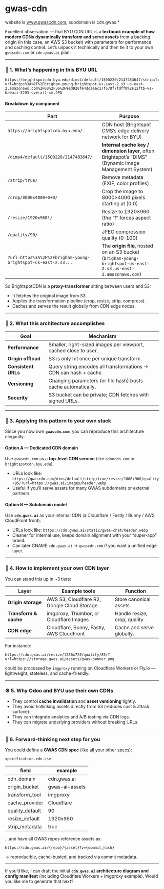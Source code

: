 # gwas-cdn
website is www.gwascdn.com, subdomain is cdn.gwas.*

Excellent observation — that BYU CDN URL is a **textbook example of how modern CDNs dynamically transform and serve assets** from a backing origin (in this case, an AWS S3 bucket) with parameters for performance and caching control. Let’s unpack it technically and then tie it to your own `gwascdn.com` or `cdn.gwas.ai` plan.

---

### 🧩 1. What’s happening in this BYU URL

```
https://brightspotcdn.byu.edu/dims4/default/1500220/2147483647/strip/true/crop/8000x4000+0+0/resize/1920x960!/quality/90/?url=https%3A%2F%2Fbrigham-young-brightspot-us-east-2.s3.us-east-2.amazonaws.com%2F00%2F56%2F9ed920fe4dcaaac17f678f7fdff0%2F12ftb-vs-hawaii-5203-overall-sm.JPG
```

#### Breakdown by component

| Part                                                          | Purpose                                                                                                       |
| ------------------------------------------------------------- | ------------------------------------------------------------------------------------------------------------- |
| `https://brightspotcdn.byu.edu/`                              | CDN host (Brightspot CMS’s edge delivery network for BYU)                                                     |
| `/dims4/default/1500220/2147483647/`                          | **Internal cache key / dimension layer**, often Brightspot’s “DIMS” (Dynamic Image Management System)         |
| `/strip/true/`                                                | Remove metadata (EXIF, color profiles)                                                                        |
| `/crop/8000x4000+0+0/`                                        | Crop the image to 8000×4000 pixels starting at (0,0)                                                          |
| `/resize/1920x960!/`                                          | Resize to 1920×960 (the “!” forces aspect ratio)                                                              |
| `/quality/90/`                                                | JPEG compression quality (0–100)                                                                              |
| `?url=https%3A%2F%2Fbrigham-young-brightspot-us-east-2.s3...` | The **origin file**, hosted on an S3 bucket (`brigham-young-brightspot-us-east-2.s3.us-east-2.amazonaws.com`) |

So BrightspotCDN is a **proxy-transformer** sitting between users and S3:

* It fetches the original image from S3.
* Applies the transformation pipeline (crop, resize, strip, compress).
* Caches and serves the result globally from CDN edge nodes.

---

### 🧠 2. What this architecture accomplishes

| Goal                | Mechanism                                                        |
| ------------------- | ---------------------------------------------------------------- |
| **Performance**     | Smaller, right-sized images per viewport, cached close to user.  |
| **Origin offload**  | S3 is only hit once per unique transform.                        |
| **Consistent URLs** | Query string encodes all transformations → CDN can hash + cache. |
| **Versioning**      | Changing parameters (or file hash) busts cache automatically.    |
| **Security**        | S3 bucket can be private; CDN fetches with signed URLs.          |

---

### 🧱 3. Applying this pattern to your own stack

Since you now own **`gwascdn.com`**, you can reproduce this architecture elegantly:

#### Option A — Dedicated CDN domain

Use `gwascdn.com` as a **top-level CDN service** (like `odoocdn.com` or `brightspotcdn.byu.edu`).

* URLs look like:
  `https://gwascdn.com/dims/default/strip/true/resize/1600x900/quality/85/?url=https://gwas.ai/images/header.webp`
* Useful if you’ll serve assets for many GWAS subdomains or external partners.

#### Option B — Subdomain model

Use **`cdn.gwas.ai`** as your internal CDN (a Cloudflare / Fastly / Bunny / AWS CloudFront front).

* URLs look like:
  `https://cdn.gwas.ai/static/gwas-chat/header.webp`
* Cleaner for internal use, keeps domain alignment with your “super-app” brand.
* Can later CNAME `cdn.gwas.ai` → `gwascdn.com` if you want a unified edge layer.

---

### 🧰 4. How to implement your own CDN layer

You can stand this up in ~3 tiers:

| Layer                 | Example tools                               | Function                      |
| --------------------- | ------------------------------------------- | ----------------------------- |
| **Origin storage**    | AWS S3, Cloudflare R2, Google Cloud Storage | Store canonical assets.       |
| **Transform & cache** | imgproxy, Thumbor, or Cloudflare Images     | Handle resize, crop, quality. |
| **CDN edge**          | Cloudflare, Bunny, Fastly, AWS CloudFront   | Cache and serve globally.     |

For instance:

```
https://cdn.gwas.ai/resize/1280x720/quality/85/?url=https://storage.gwas.ai/assets/gwas-banner.png
```

could be processed by `imgproxy` running on Cloudflare Workers or Fly.io — lightweight, stateless, and cache-friendly.

---

### ⚙️ 5. Why Odoo and BYU use their own CDNs

* They control **cache invalidation** and **asset versioning** tightly.
* They avoid hotlinking assets directly from S3 (reduces cost & attack surface).
* They can integrate analytics and A/B testing via CDN logs.
* They can migrate underlying providers without breaking URLs.

---

### 🔭 6. Forward-thinking next step for you

You could define a **GWAS CDN spec** (like all your other specs):

```
specification.cdn.csv
```

| field           | example        |
| --------------- | -------------- |
| cdn_domain      | cdn.gwas.ai    |
| origin_bucket   | gwas-ai-assets |
| transform_tool  | imgproxy       |
| cache_provider  | Cloudflare     |
| quality_default | 90             |
| resize_default  | 1920x960       |
| strip_metadata  | true           |

…and have all GWAS repos reference assets as:

```
https://cdn.gwas.ai/{repo}/{asset}?v={commit_hash}
```

→ reproducible, cache-busted, and tracked via commit metadata.

---

If you’d like, I can draft the initial **`cdn.gwas.ai` architecture diagram and config manifest** (including Cloudflare Workers + imgproxy example).
Would you like me to generate that next?
